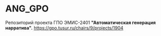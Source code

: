 # ANG_GPO
Репозиторий проекта ГПО ЭМИС-2401 **"Автоматическая генерация нарратива".**
https://gpo.tusur.ru/chairs/9/projects/1904
